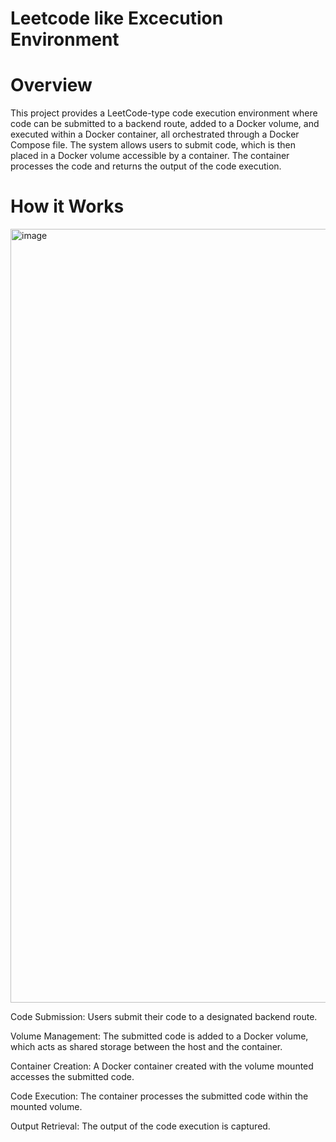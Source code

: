 # Leetcode like Excecution Environment

# Overview

This project provides a LeetCode-type code execution environment where code can be submitted to a backend route, added to a Docker volume, and executed within a Docker container, all orchestrated through a Docker Compose file. The system allows users to submit code, which is then placed in a Docker volume accessible by a container. The container processes the code and returns the output of the code execution.

# How it Works

<img width="1238" alt="image" src="https://github.com/aneeshseth/leetcode-exec/assets/122401851/5f90fe92-3712-4d91-bb41-70c8fe0206db">

Code Submission: Users submit their code to a designated backend route. 

Volume Management: The submitted code is added to a Docker volume, which acts as shared storage between the host and the container.

Container Creation: A Docker container created with the volume mounted accesses the submitted code.

Code Execution: The container processes the submitted code within the mounted volume.

Output Retrieval: The output of the code execution is captured.





